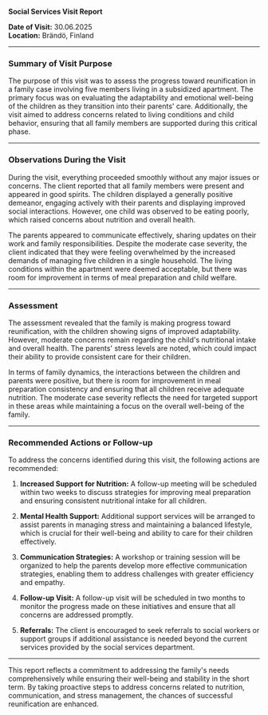 

**Social Services Visit Report**

**Date of Visit:** 30.06.2025  
**Location:** Brändö, Finland  

---

### **Summary of Visit Purpose**

The purpose of this visit was to assess the progress toward reunification in a family case involving five members living in a subsidized apartment. The primary focus was on evaluating the adaptability and emotional well-being of the children as they transition into their parents' care. Additionally, the visit aimed to address concerns related to living conditions and child behavior, ensuring that all family members are supported during this critical phase.

---

### **Observations During the Visit**

During the visit, everything proceeded smoothly without any major issues or concerns. The client reported that all family members were present and appeared in good spirits. The children displayed a generally positive demeanor, engaging actively with their parents and displaying improved social interactions. However, one child was observed to be eating poorly, which raised concerns about nutrition and overall health.

The parents appeared to communicate effectively, sharing updates on their work and family responsibilities. Despite the moderate case severity, the client indicated that they were feeling overwhelmed by the increased demands of managing five children in a single household. The living conditions within the apartment were deemed acceptable, but there was room for improvement in terms of meal preparation and child welfare.

---

### **Assessment**

The assessment revealed that the family is making progress toward reunification, with the children showing signs of improved adaptability. However, moderate concerns remain regarding the child's nutritional intake and overall health. The parents' stress levels are noted, which could impact their ability to provide consistent care for their children.

In terms of family dynamics, the interactions between the children and parents were positive, but there is room for improvement in meal preparation consistency and ensuring that all children receive adequate nutrition. The moderate case severity reflects the need for targeted support in these areas while maintaining a focus on the overall well-being of the family.

---

### **Recommended Actions or Follow-up**

To address the concerns identified during this visit, the following actions are recommended:

1. **Increased Support for Nutrition:** A follow-up meeting will be scheduled within two weeks to discuss strategies for improving meal preparation and ensuring consistent nutritional intake for all children.
   
2. **Mental Health Support:** Additional support services will be arranged to assist parents in managing stress and maintaining a balanced lifestyle, which is crucial for their well-being and ability to care for their children effectively.

3. **Communication Strategies:** A workshop or training session will be organized to help the parents develop more effective communication strategies, enabling them to address challenges with greater efficiency and empathy.

4. **Follow-up Visit:** A follow-up visit will be scheduled in two months to monitor the progress made on these initiatives and ensure that all concerns are addressed promptly.

5. **Referrals:** The client is encouraged to seek referrals to social workers or support groups if additional assistance is needed beyond the current services provided by the social services department.

---

This report reflects a commitment to addressing the family's needs comprehensively while ensuring their well-being and stability in the short term. By taking proactive steps to address concerns related to nutrition, communication, and stress management, the chances of successful reunification are enhanced.